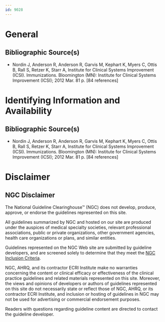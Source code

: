 ```yaml
---
id: 9028
---
```


# General

## Bibliographic Source(s)

- Nordin J, Anderson R, Anderson R, Garvis M, Kephart K, Myers C, Ottis B, Rall S, Retzer K, Starr A, Institute for Clinical Systems Improvement (ICSI). Immunizations. Bloomington (MN): Institute for Clinical Systems Improvement (ICSI); 2012 Mar. 81 p. [84 references]

# Identifying Information and Availability

## Bibliographic Source(s)

- Nordin J, Anderson R, Anderson R, Garvis M, Kephart K, Myers C, Ottis B, Rall S, Retzer K, Starr A, Institute for Clinical Systems Improvement (ICSI). Immunizations. Bloomington (MN): Institute for Clinical Systems Improvement (ICSI); 2012 Mar. 81 p. [84 references]

# Disclaimer

## NGC Disclaimer

The National Guideline Clearinghouse™ (NGC) does not develop, produce, approve, or endorse the guidelines represented on this site.

All guidelines summarized by NGC and hosted on our site are produced under the auspices of medical specialty societies, relevant professional associations, public or private organizations, other government agencies, health care organizations or plans, and similar entities.

Guidelines represented on the NGC Web site are submitted by guideline developers, and are screened solely to determine that they meet the [NGC Inclusion Criteria](/help-and-about/summaries/inclusion-criteria).

NGC, AHRQ, and its contractor ECRI Institute make no warranties concerning the content or clinical efficacy or effectiveness of the clinical practice guidelines and related materials represented on this site. Moreover, the views and opinions of developers or authors of guidelines represented on this site do not necessarily state or reflect those of NGC, AHRQ, or its contractor ECRI Institute, and inclusion or hosting of guidelines in NGC may not be used for advertising or commercial endorsement purposes.

Readers with questions regarding guideline content are directed to contact the guideline developer.

